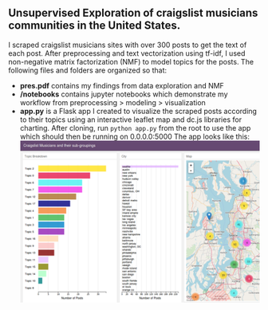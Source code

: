 ## Unsupervised Exploration of craigslist musicians communities in the United States.  
I scraped craigslist musicians sites with over 300 posts to get the text of each post. After preprocessing and text vectorization using tf-idf, I used non-negative matrix factorization (NMF) to model topics for the posts. The following files and folders are organized so that:
- **pres.pdf** contains my findings from data exploration and NMF
- **/notebooks** contains jupyter notebooks which demonstrate my workflow from preprocessing > modeling > visualization
- **app.py** is a Flask app I created to visualize the scraped posts according to their topics using an interactive leaflet map and dc.js libraries for charting. After cloning, run ```python app.py``` from the root to use the app which should then be running on 0.0.0.0:5000
The app looks like this:  
![alt text](app_demo.png "Craigslist App Demo")

